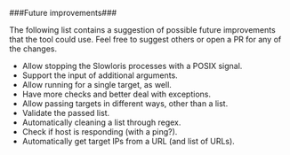 ###Future improvements###

The following list contains a suggestion of possible future improvements that the tool could use. Feel free to suggest others or open a PR for any of the changes.

- Allow stopping the Slowloris processes with a POSIX signal.
- Support the input of additional arguments.
- Allow running for a single target, as well.
- Have more checks and better deal with exceptions.
- Allow passing targets in different ways, other than a list.
- Validate the passed list.
- Automatically cleaning a list through regex.
- Check if host is responding (with a ping?).
- Automatically get target IPs from a URL (and list of URLs).
